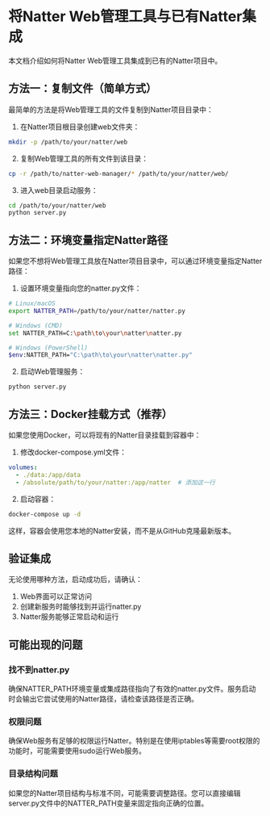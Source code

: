 <!--
 * @Author: Await
 * @Date: 2025-04-12 15:31:13
 * @LastEditors: Await
 * @LastEditTime: 2025-04-12 15:31:21
 * @Description: 请填写简介
-->
# 将Natter Web管理工具与已有Natter集成

本文档介绍如何将Natter Web管理工具集成到已有的Natter项目中。

## 方法一：复制文件（简单方式）

最简单的方法是将Web管理工具的文件复制到Natter项目目录中：

1. 在Natter项目根目录创建web文件夹：

```bash
mkdir -p /path/to/your/natter/web
```

2. 复制Web管理工具的所有文件到该目录：

```bash
cp -r /path/to/natter-web-manager/* /path/to/your/natter/web/
```

3. 进入web目录启动服务：

```bash
cd /path/to/your/natter/web
python server.py
```

## 方法二：环境变量指定Natter路径

如果您不想将Web管理工具放在Natter项目目录中，可以通过环境变量指定Natter路径：

1. 设置环境变量指向您的natter.py文件：

```bash
# Linux/macOS
export NATTER_PATH=/path/to/your/natter/natter.py

# Windows (CMD)
set NATTER_PATH=C:\path\to\your\natter\natter.py

# Windows (PowerShell)
$env:NATTER_PATH="C:\path\to\your\natter\natter.py"
```

2. 启动Web管理服务：

```bash
python server.py
```

## 方法三：Docker挂载方式（推荐）

如果您使用Docker，可以将现有的Natter目录挂载到容器中：

1. 修改docker-compose.yml文件：

```yaml
volumes:
  - ./data:/app/data
  - /absolute/path/to/your/natter:/app/natter  # 添加这一行
```

2. 启动容器：

```bash
docker-compose up -d
```

这样，容器会使用您本地的Natter安装，而不是从GitHub克隆最新版本。

## 验证集成

无论使用哪种方法，启动成功后，请确认：

1. Web界面可以正常访问
2. 创建新服务时能够找到并运行natter.py
3. Natter服务能够正常启动和运行

## 可能出现的问题

### 找不到natter.py

确保NATTER_PATH环境变量或集成路径指向了有效的natter.py文件。服务启动时会输出它尝试使用的Natter路径，请检查该路径是否正确。

### 权限问题

确保Web服务有足够的权限运行Natter。特别是在使用iptables等需要root权限的功能时，可能需要使用sudo运行Web服务。

### 目录结构问题

如果您的Natter项目结构与标准不同，可能需要调整路径。您可以直接编辑server.py文件中的NATTER_PATH变量来固定指向正确的位置。
